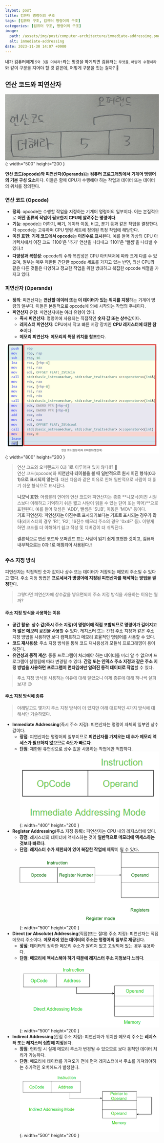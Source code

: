 ```yaml
---
layout: post
title: 컴퓨터 명령어의 구조
tags: [컴퓨터 구조, 컴퓨터 명령어의 구조]
categories: [컴퓨터 구조, 명령어의 구조]
image:
  path: /assets/img/post/computer-architecture/immediate-addressing.png
  alt: immediate-addressing
date: 2023-11-30 14:07 +0900
---
```


내가 컴퓨터에게 `5와 3을 더해라!`라는 명령을 하게되면 컴퓨터는 `무엇을`, `어떻게 수행하라`와 같이 구분을 지어야 할 것 같은데, 어떻게 구분을 짓는 걸까? 🧐

## 연산 코드와 피연산자

![opcode-operands-structure](/assets/img/post/computer-architecture/opcord-operands-structure.jpeg){: width="500" height="200 }

**연산 코드(opcode)와 피연산자(Operands)는 컴퓨터 프로그래밍에서 기계어 명령어의 기본 구성 요소**이다. 이들은 함께 CPU가 수행해야 하는 작업과 데이터 또는 데이터의 위치를 ​​정의한다.

### 연산 코드 (Opcode)

- **정의**: opcode는 수행할 작업을 지정하는 기계어 명령어의 일부이다. 이는 본질적으로 **어떤 종류의 작업이 필요한지 CPU에 알려주는 명령이다**.
- **기능**: opcode는 더하기, 빼기, 데이터 이동, 비교, 분기 등과 같은 작업을 결정한다. 각 opcode는 고유하며 CPU 명령 세트에 정의된 특정 작업에 해당한다.
- **이진 표현**: **기계 코드에서 opcode는 이진수로 표시**된다. 예를 들어 가상의 CPU 아키텍처에서 이진 코드 '1100'은 '추가' 연산을 나타내고 '1101'은 '뺄셈'을 나타낼 수 있다.❗️
- **다양성과 복잡성**: opcode의 수와 복잡성은 CPU 아키텍처에 따라 크게 다를 수 있으며, 일부는 매우 제한된 간단한 opcode 세트를 가지고 있는 반면, 최신 CPU와 같은 다른 것들은 다양하고 정교한 작업을 위한 방대하고 복잡한 opcode 배열을 가지고 있다.

### 피연산자 (Operands)

- **정의**: 피연산자는 **연산할 데이터 또는 이 데이터가 있는 위치를 지정**하는 기계어 명령의 일부다. 이들은 본질적으로 opcode에 의해 시작되는 작업의 주체이다.
- **피연산자** 유형: 피연산자에는 여러 유형이 있다.
  - **즉시 피연산자**: 명령어에 사용되는 직접적인 **숫자 값 또는 상수**값이다.
  - **레지스터 피연산자**: CPU에서 작고 빠른 저장 장치인 **CPU 레지스터에 대한 참조**이다.
  - **메모리 피연산자**: **메모리의 특정 위치를 참조**한다.

![opcode-operands](/assets/img/post/computer-architecture/opcode-operands.png){: width="800" height="200 }

> 연산 코드와 오퍼랜드가 0과 1로 이루어져 있지 않다!!? 🫢 <br>
> 연산 코드(opcode)와 **피연산자 테이블을 볼 때 일반적으로 원시 이진 형식(0과 1)으로 표시되지 않는다**. 대신 다음과 같은 이유로 인해 일반적으로 사람이 더 읽기 쉬운 형식으로 표시된다. <br><br> **니모닉 표현**: 어셈블리 언어의 연산 코드와 피연산자는 종종 **니모닉(이진 시퀀스보다 이해하고 기억하기 쉬운 짧고 사람이 읽을 수 있는 단어 또는 약어)**으로 표현된다. 예를 들어 덧셈은 'ADD', 뺄셈은 'SUB', 이동은 'MOV' 등이다. <br> **기호 피연산자**: **피연산자는 이진수로 표시되기보다는 기호로 표시되는 경우가 많다**(레지스터의 경우 'R1', 'R2', 16진수 메모리 주소의 경우 '0x4F' 등). 이렇게 하면 코드를 더 이해하기 쉽고 작성 및 디버깅이 더 쉬워진다. <br><br> **결론적으로 연산 코드와 오퍼랜드 표는 사람이 읽기 쉽게 표현한 것이고, 컴퓨터 내부적으로는 0과 1로 매핑되어 사용된다.❗️**

### 주소 지정 방식

피연산자는 직접적인 숫자 값이나 상수 또는 데이터가 저장되는 메모리 주소일 수 있다고 했다.
주소 지정 방법은 **프로세서가 명령어에 지정된 피연산자를 해석하는 방법을 결정**한다.

> 그렇다면 피연산자에 상수값을 넣으면되지 주소 지정 방식을 사용하는 이유는 뭘까?

#### 주소 지정 방식을 사용하는 이유

- **공간 활용**: **상수 값(즉시 주소 지정)이 명령어에 직접 포함되므로 명령어가 길어지고 더 많은 메모리 공간을 사용**할 수 있다. 레지스터 또는 간접 주소 지정과 같은 주소 지정 방법을 사용하면 보다 컴팩트하고 메모리 효율적인 명령어를 사용할 수 있다.
- **코드 재사용성**: 주소 지정 방식을 통해 코드 재사용성과 모듈식 프로그래밍이 용이해진다.
- **유연성과 동적 계산**: 종종 프로그램이 처리해야 하는 데이터를 미리 알 수 없으며 프로그램이 실행됨에 따라 변경될 수 있다. **간접 또는 인덱스 주소 지정과 같은 주소 지정 방법을 사용하면 프로그램이 런타임에만 알려진 동적 데이터로 작업**할 수 있다.

> 주소 지정 방식을 사용하는 이유에 대해 알았으니 이제 종류에 대해 하나씩 살펴보자! 😉

#### 주소 지정 방식에 종류

> 아래말고도 몇가지 주소 지정 방식이 더 있지만 아래 대표적인 4가지 방식에 대해서만 기술하였다.

- **Immediate Addressing**(즉시 주소 지정): 피연산자는 명령어 자체의 일부인 상수 값이다.
  - **장점**: 피연산자는 명령어의 일부이므로 **피연산자를 가져오는 데 추가 메모리 액세스가 필요하지 않으므로 속도가 빠르다**.
  - **단점**: 제한된 유연성으로 상수 값을 사용하는 작업에만 적합하다.
    ![immediate-addressing](/assets/img/post/computer-architecture/immediate-addressing.png){: width="400" height="200 }
- **Register Addressing**(주소 지정 등록): 피연산자는 CPU 내의 레지스터에 있다.
  - **장점**: 레지스터의 데이터에 액세스하는 것이 **일반적으로 메모리에 액세스하는 것보다 빠르다**.
  - **단점**: **레지스터 수가 제한되어 있어 복잡한 작업에 제약**이 될 수 있다.
    ![register-addressing](/assets/img/post/computer-architecture/register-addressing.png){: width="500" height="200 }
- **Direct (or Absolute) Addressing**(직접(또는 절대) 주소 지정): 피연산자는 직접 메모리 주소이다. **메모리에 있는 데이터의 주소는 명령어의 일부로 제공**된다.
  - **장점**: 데이터의 정확한 메모리 주소가 알려져 있고 고정되어 있는 경우 유용하다.
  - **단점**: **메모리에 액세스해야 하기 때문에 레지스터 주소 지정보다 느리다**.
    ![rdirect-addressing](/assets/img/post/computer-architecture/direct-addressing.png){: width="500" height="200 }
- **Indirect Addressing**(간접 주소 지정): 피연산자가 위치한 메모리 주소는 **레지스터 또는 레지스터 집합에 지정**된다.
  - **장점**: 런타임 시 실제 메모리 주소가 변경될 수 있으므로 보다 동적인 데이터 처리가 가능하다.
  - **단점**: 메모리에 데이터를 가져오기 전에 먼저 레지스터에서 주소를 가져와야하는 추가적인 오버헤드가 발생한다.
    ![indirect-addressing](/assets/img/post/computer-architecture/indirect-addressing.png){: width="500" height="200 }
